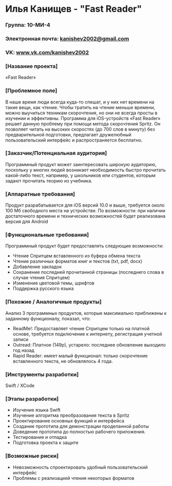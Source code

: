 # Илья Канищев - "Fast Reader"
### Группа: 10-МИ-4
### Электронная почта: kanishev2002@gmail.com
### VK: www.vk.com/kanishev2002


### **[Название проекта]**
«Fast Reader»

### **[Проблемное поле]**

В наше время люди всегда куда-то спешат, и у них нет времени на такие вещи, как чтение. Чтобы тратить на чтение меньше времени, можно выучиться техникам скорочтения, но они не всегда просты в изучении и эффективны. Программа для iOS-устройств «Fast Reader» решает данную проблему при помощи метода скорочтения Spritz. Он позволяет читать на высоких скоростях (до 700 слов в минуту) без предварительной подготовки, предлагает дружелюбный пользовательский интерфейс и распространяется бесплатно. 

### **[Заказчик/Потенциальная аудитория]**

Программный продукт может заинтересовать широкую аудиторию, поскольку у многих людей возникает необходимость быстро прочитать какой-либо текст, например, у школьников или студентов, которым задают прочитать теорию из учебника. 

### **[Аппаратные требования]**

Продукт разрабатывается для iOS версий 10.0 и выше, требуется около 100 Мб свободного места на устройстве. 
По возможности: при наличии достаточного времени и технических возможностей будет реализована версия для Android

### **[Функциональные требования]**

Программный продукт будет предоставлять следующие возможности:
* Чтение Спритцем вставленного из буфера обмена текста
* Чтение различных форматов книг и текстов (txt, pdf, docx)
* Добавление закладок
* Сохранение последней прочитанной страницы (последнего слова в случае чтения Спритцем)
* Изменение цветовой темы, шрифтов
* Поддержка русского языка

### **[Похожие / Аналогичные продукты]**

Анализ 3 программных продуктов, которые максимально приближены к заданному
функционалу, показал, что:
* ReadMe!: Предоставляет чтение Спритцем только на платной основе, требуется подключение к интернету, регистрация учетной записи
* Outread: Платное (149р), устарело: последнее обновление выходило год назад
* Rapid Reader: имеет малый функционал: только скорочтение вставленного текста, не обновлялось 4 года. 

### **[Инструменты разработки]**

Swift / XCode

### **[Этапы разработки]**

* Изучение языка Swift
* Изучение алгоритма преобразования текста в Spritz
* Проектирование основных функций и интерфейса
* Создание прототипа для демонстрации проделанной работы
* Доведение прототипа до полностью рабочего приложения. 
* Тестирование и отладка
* Подготовка проекта к защите  

### **[Возможные риски]**

* Невозможность спроектировать удобный пользовательский интерфейс
* Проблемы с реализацией чтения некоторых форматов
